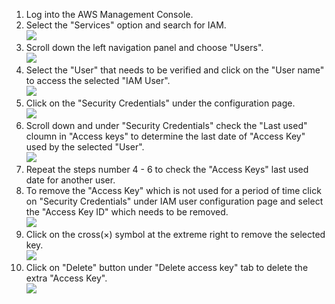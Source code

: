 1. Log into the AWS Management Console.
2. Select the "Services" option and search for IAM. </br> <img src="/resources/aws/iam/access-keys-last-used/step2.png"/>
3. Scroll down the left navigation panel and choose "Users". </br><img src="/resources/aws/iam/access-keys-last-used/step3.png"/>
4. Select the "User" that needs to be verified and click on the "User name" to access the selected "IAM User".</br><img src="/resources/aws/iam/access-keys-last-used/step4.png"/>
5. Click on the "Security Credentials" under the configuration page.</br><img src="/resources/aws/iam/access-keys-last-used/step5.png"/>
6. Scroll down and under "Security Credentials" check the "Last used" cloumn in "Access keys" to determine the last date of "Access Key" used by the selected "User".</br><img src="/resources/aws/iam/access-keys-last-used/step6.png"/>
7. Repeat the steps number 4 - 6 to check the "Access Keys" last used date for another user.</br>
8. To remove the "Access Key" which is not used for a period of time click on "Security Credentials" under IAM user configuration page and select the "Access Key ID" which needs to be removed.</br> <img src="/resources/aws/iam/access-keys-last-used/step8.png"/>
9. Click on the cross(×) symbol at the extreme right to remove the selected key. </br> <img src="/resources/aws/iam/access-keys-last-used/step9.png"/>
10. Click on "Delete" button under "Delete access key" tab to delete the extra "Access Key".</br><img src="/resources/aws/iam/access-keys-last-used/step10.png"/>